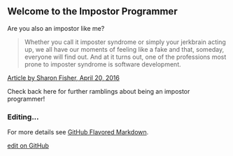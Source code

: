 ## Welcome to the Impostor Programmer

Are you also an impostor like me? 

> Whether you call it imposter syndrome or simply your jerkbrain acting up, we all have our moments of feeling like a fake and that, someday, everyone will find out. And at it turns out, one of the professions most prone to imposter syndrome is software development.

[Article by Sharon Fisher, April 20, 2016](https://www.laserfiche.com/simplicity/shut-up-imposter-syndrome-i-can-too-program/)

Check back here for further ramblings about being an impostor programmer!

### Editing... 
For more details see [GitHub Flavored Markdown](https://guides.github.com/features/mastering-markdown/).

[edit on GitHub](https://github.com/impostorprogrammer/impostorprogrammer.github.io/edit/master/README.md)


